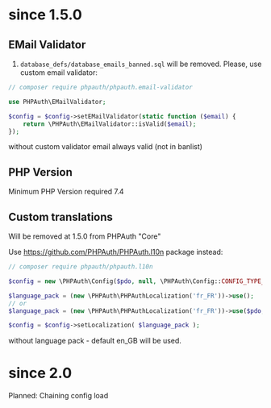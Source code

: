 # since 1.5.0

## EMail Validator

1. `database_defs/database_emails_banned.sql` will be removed. Please, use custom email validator:

```php
// composer require phpauth/phpauth.email-validator

use PHPAuth\EMailValidator;

$config = $config->setEMailValidator(static function ($email) {
    return \PHPAuth\EMailValidator::isValid($email);
});
```

without custom validator email always valid (not in banlist)

## PHP Version

Minimum PHP Version required 7.4

## Custom translations

Will be removed at 1.5.0 from PHPAuth "Core"

Use https://github.com/PHPAuth/PHPAuth.l10n package instead:

```php
// composer require phpauth/phpauth.l10n

$config = new \PHPAuth\Config($pdo, null, \PHPAuth\Config::CONFIG_TYPE_SQL);

$language_pack = (new \PHPAuth\PHPAuthLocalization('fr_FR'))->use();
// or
$language_pack = (new \PHPAuth\PHPAuthLocalization('fr_FR'))->use($pdo, 'custom_localization_table');

$config = $config->setLocalization( $language_pack );
```

without language pack - default en_GB will be used.

# since 2.0

Planned: Chaining config load





